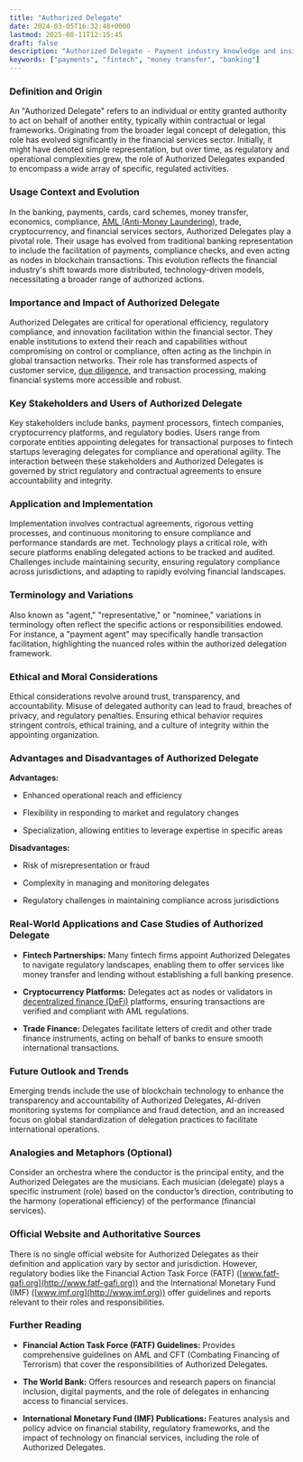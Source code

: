 ```yaml
---
title: "Authorized Delegate"
date: 2024-03-05T16:32:48+0000
lastmod: 2025-08-11T12:15:45
draft: false
description: "Authorized Delegate - Payment industry knowledge and insights"
keywords: ["payments", "fintech", "money transfer", "banking"]
---
```


### Definition and Origin

An "Authorized Delegate" refers to an individual or entity granted authority to act on behalf of another entity, typically within contractual or legal frameworks. Originating from the broader legal concept of delegation, this role has evolved significantly in the financial services sector. Initially, it might have denoted simple representation, but over time, as regulatory and operational complexities grew, the role of Authorized Delegates expanded to encompass a wide array of specific, regulated activities.

### Usage Context and Evolution

In the banking, payments, cards, card schemes, money transfer, economics, compliance, [AML (Anti-Money Laundering)](https://faisalkhan.com/learn/payments-wiki/anti-money-laundering-aml/), trade, cryptocurrency, and financial services sectors, Authorized Delegates play a pivotal role. Their usage has evolved from traditional banking representation to include the facilitation of payments, compliance checks, and even acting as nodes in blockchain transactions. This evolution reflects the financial industry's shift towards more distributed, technology-driven models, necessitating a broader range of authorized actions.

### Importance and Impact of Authorized Delegate

Authorized Delegates are critical for operational efficiency, regulatory compliance, and innovation facilitation within the financial sector. They enable institutions to extend their reach and capabilities without compromising on control or compliance, often acting as the linchpin in global transaction networks. Their role has transformed aspects of customer service, [due diligence](https://faisalkhanllc.xyz/resources/payments-wiki/d/due-diligence-dd-2/), and transaction processing, making financial systems more accessible and robust.

### Key Stakeholders and Users of Authorized Delegate

Key stakeholders include banks, payment processors, fintech companies, cryptocurrency platforms, and regulatory bodies. Users range from corporate entities appointing delegates for transactional purposes to fintech startups leveraging delegates for compliance and operational agility. The interaction between these stakeholders and Authorized Delegates is governed by strict regulatory and contractual agreements to ensure accountability and integrity.

### Application and Implementation

Implementation involves contractual agreements, rigorous vetting processes, and continuous monitoring to ensure compliance and performance standards are met. Technology plays a critical role, with secure platforms enabling delegated actions to be tracked and audited. Challenges include maintaining security, ensuring regulatory compliance across jurisdictions, and adapting to rapidly evolving financial landscapes.

### Terminology and Variations

Also known as "agent," "representative," or "nominee," variations in terminology often reflect the specific actions or responsibilities endowed. For instance, a "payment agent" may specifically handle transaction facilitation, highlighting the nuanced roles within the authorized delegation framework.

### Ethical and Moral Considerations

Ethical considerations revolve around trust, transparency, and accountability. Misuse of delegated authority can lead to fraud, breaches of privacy, and regulatory penalties. Ensuring ethical behavior requires stringent controls, ethical training, and a culture of integrity within the appointing organization.

### Advantages and Disadvantages of Authorized Delegate

**Advantages:**

- Enhanced operational reach and efficiency

- Flexibility in responding to market and regulatory changes

- Specialization, allowing entities to leverage expertise in specific areas

**Disadvantages:**

- Risk of misrepresentation or fraud

- Complexity in managing and monitoring delegates

- Regulatory challenges in maintaining compliance across jurisdictions

### Real-World Applications and Case Studies of Authorized Delegate

- **Fintech Partnerships:** Many fintech firms appoint Authorized Delegates to navigate regulatory landscapes, enabling them to offer services like money transfer and lending without establishing a full banking presence.

- **Cryptocurrency Platforms:** Delegates act as nodes or validators in [decentralized finance (DeFi)](https://faisalkhanllc.xyz/resources/payments-wiki/d/decentralized-finance-defi/) platforms, ensuring transactions are verified and compliant with AML regulations.

- **Trade Finance:** Delegates facilitate letters of credit and other trade finance instruments, acting on behalf of banks to ensure smooth international transactions.

### Future Outlook and Trends

Emerging trends include the use of blockchain technology to enhance the transparency and accountability of Authorized Delegates, AI-driven monitoring systems for compliance and fraud detection, and an increased focus on global standardization of delegation practices to facilitate international operations.

### Analogies and Metaphors (Optional)

Consider an orchestra where the conductor is the principal entity, and the Authorized Delegates are the musicians. Each musician (delegate) plays a specific instrument (role) based on the conductor’s direction, contributing to the harmony (operational efficiency) of the performance (financial services).

### Official Website and Authoritative Sources

There is no single official website for Authorized Delegates as their definition and application vary by sector and jurisdiction. However, regulatory bodies like the Financial Action Task Force (FATF) ([www.fatf-gafi.org](http://www.fatf-gafi.org)) and the International Monetary Fund (IMF) ([www.imf.org](http://www.imf.org)) offer guidelines and reports relevant to their roles and responsibilities.

### Further Reading

- **Financial Action Task Force (FATF) Guidelines:** Provides comprehensive guidelines on AML and CFT (Combating Financing of Terrorism) that cover the responsibilities of Authorized Delegates.

- **The World Bank:** Offers resources and research papers on financial inclusion, digital payments, and the role of delegates in enhancing access to financial services.

- **International Monetary Fund (IMF) Publications:** Features analysis and policy advice on financial stability, regulatory frameworks, and the impact of technology on financial services, including the role of Authorized Delegates.
